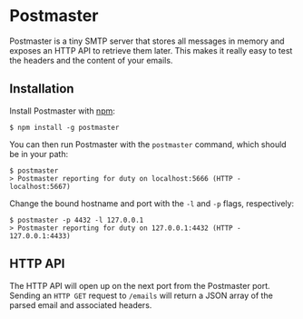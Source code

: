 # Postmaster

Postmaster is a tiny SMTP server that stores all messages in memory and exposes an HTTP API to retrieve them later. This makes it really easy to test the headers and the content of your emails.

## Installation

Install Postmaster with [npm](http://npmjs.org/):

    $ npm install -g postmaster

You can then run Postmaster with the `postmaster` command, which should be in your path:

    $ postmaster
    > Postmaster reporting for duty on localhost:5666 (HTTP - localhost:5667)

Change the bound hostname and port with the `-l` and `-p` flags, respectively:

    $ postmaster -p 4432 -l 127.0.0.1
    > Postmaster reporting for duty on 127.0.0.1:4432 (HTTP - 127.0.0.1:4433)

## HTTP API

The HTTP API will open up on the next port from the Postmaster port. Sending an `HTTP GET` request to `/emails` will return a JSON array of the parsed email and associated headers.